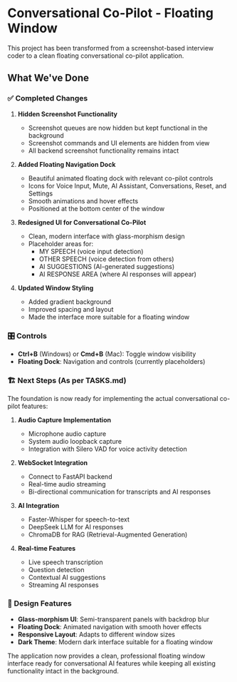 # Conversational Co-Pilot - Floating Window

This project has been transformed from a screenshot-based interview coder to a clean floating conversational co-pilot application.

## What We've Done

### ✅ Completed Changes

1. **Hidden Screenshot Functionality**
   - Screenshot queues are now hidden but kept functional in the background
   - Screenshot commands and UI elements are hidden from view
   - All backend screenshot functionality remains intact

2. **Added Floating Navigation Dock**
   - Beautiful animated floating dock with relevant co-pilot controls
   - Icons for Voice Input, Mute, AI Assistant, Conversations, Reset, and Settings
   - Smooth animations and hover effects
   - Positioned at the bottom center of the window

3. **Redesigned UI for Conversational Co-Pilot**
   - Clean, modern interface with glass-morphism design
   - Placeholder areas for:
     - MY SPEECH (voice input detection)
     - OTHER SPEECH (voice detection from others)
     - AI SUGGESTIONS (AI-generated suggestions)
     - AI RESPONSE AREA (where AI responses will appear)

4. **Updated Window Styling**
   - Added gradient background
   - Improved spacing and layout
   - Made the interface more suitable for a floating window

### 🎛️ Controls

- **Ctrl+B** (Windows) or **Cmd+B** (Mac): Toggle window visibility
- **Floating Dock**: Navigation and controls (currently placeholders)

### 🏗️ Next Steps (As per TASKS.md)

The foundation is now ready for implementing the actual conversational co-pilot features:

1. **Audio Capture Implementation**
   - Microphone audio capture
   - System audio loopback capture
   - Integration with Silero VAD for voice activity detection

2. **WebSocket Integration**
   - Connect to FastAPI backend
   - Real-time audio streaming
   - Bi-directional communication for transcripts and AI responses

3. **AI Integration**
   - Faster-Whisper for speech-to-text
   - DeepSeek LLM for AI responses
   - ChromaDB for RAG (Retrieval-Augmented Generation)

4. **Real-time Features**
   - Live speech transcription
   - Question detection
   - Contextual AI suggestions
   - Streaming AI responses

### 🎨 Design Features

- **Glass-morphism UI**: Semi-transparent panels with backdrop blur
- **Floating Dock**: Animated navigation with smooth hover effects
- **Responsive Layout**: Adapts to different window sizes
- **Dark Theme**: Modern dark interface suitable for a floating window

The application now provides a clean, professional floating window interface ready for conversational AI features while keeping all existing functionality intact in the background.
